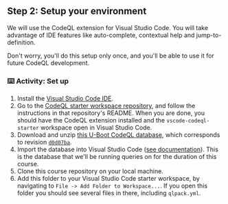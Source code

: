 ## Step 2: Setup your environment

We will use the CodeQL extension for Visual Studio Code. You will take advantage of IDE features like auto-complete, contextual help and jump-to-definition.

Don't worry, you'll do this setup only once, and you'll be able to use it for future CodeQL development.

### :keyboard: Activity: Set up
1. Install the [Visual Studio Code IDE](https://code.visualstudio.com/).
1. Go to the [CodeQL starter workspace repository](https://github.com/github/vscode-codeql-starter/), and follow the instructions in that repository's README. When you are done, you should have the CodeQL extension installed and the `vscode-codeql-starter` workspace open in Visual Studio Code.
1. Download and unzip [this U-Boot CodeQL database](https://github.com/github/securitylab/releases/download/u-boot-codeql-database/u-boot_u-boot_cpp-srcVersion_d0d07ba86afc8074d79e436b1ba4478fa0f0c1b5-dist_odasa-2019-07-25-linux64.zip), which corresponds to revision [`d0d07ba`](https://github.com/u-boot/u-boot/tree/d0d07ba86afc8074d79e436b1ba4478fa0f0c1b5).
1. Import the database into Visual Studio Code ([see documentation](https://codeql.github.com/docs/codeql-for-visual-studio-code/analyzing-your-projects/#choosing-a-database)). This is the database that we'll be running queries on for the duration of this course.
1. Clone this course repository on your local machine.
1. Add this folder to your Visual Studio Code starter workspace, by navigating to `File -> Add Folder to Workspace...`. If you open this folder you should see several files in there, including `qlpack.yml`.

